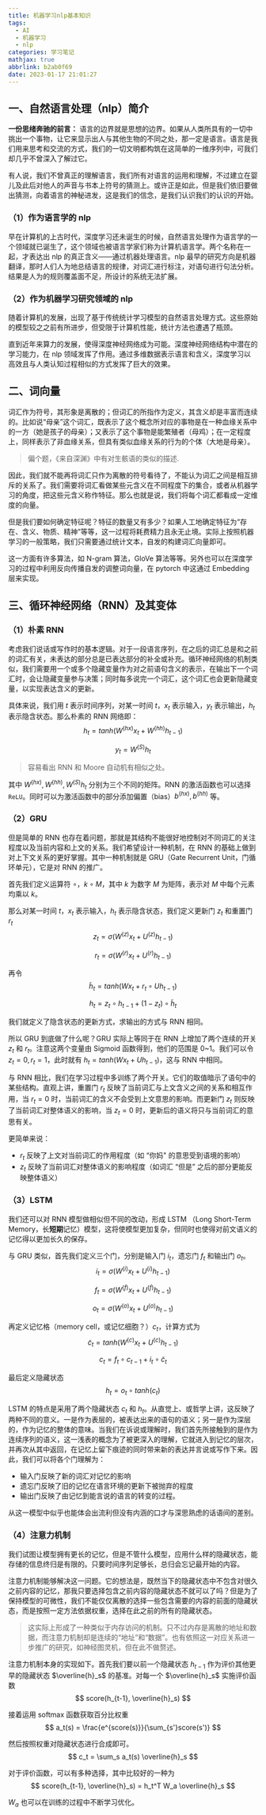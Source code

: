 ```yaml
---
title: 机器学习nlp基本知识
tags:
  - AI
  - 机器学习
  - nlp
categories: 学习笔记
mathjax: true
abbrlink: b2ab0f69
date: 2023-01-17 21:01:27
---
```

## 一、自然语言处理（nlp）简介
**一份思绪奔驰的前言：**
语言的边界就是思想的边界。如果从人类所具有的一切中挑出一个事物，让它来显示出人与其他生物的不同之处，那一定是语言。语言是我们用来思考和交流的方式，我们的一切文明都构筑在这简单的一维序列中，可我们却几乎不曾深入了解过它。

有人说，我们不曾真正的理解语言，我们所有对语言的运用和理解，不过建立在婴儿及此后对他人的声音与书本上符号的猜测上。或许正是如此，但是我们依旧要做出猜测，向着语言的神秘进发，这是我们的信念，是我们认识我们的认识的开始。

### （1）作为语言学的 nlp
早在计算机的上古时代，深度学习还未诞生的时候，自然语言处理作为语言学的一个领域就已诞生了，这个领域也被语言学家们称为计算机语言学。两个名称在一起，才表达出 nlp 的真正含义——通过机器处理语言。nlp 最早的研究方向是机器翻译，那时人们人为地总结语言的规律，对词汇进行标注，对语句进行句法分析。结果是人为的规则覆盖面不足，所设计的系统无法扩展。

### （2）作为机器学习研究领域的 nlp
随着计算机的发展，出现了基于传统统计学习模型的自然语言处理方式。这些原始的模型较之之前有所进步，但受限于计算机性能，统计方法也遭遇了瓶颈。

直到近年来算力的发展，使得深度神经网络成为可能。深度神经网络结构中潜在的学习能力，在 nlp 领域发挥了作用。通过多维数据表示语言和含义，深度学习以高效且与人类认知过程相似的方式发挥了巨大的效果。

## 二、词向量
词汇作为符号，其形象是离散的；但词汇的所指作为定义，其含义却是丰富而连续的。比如说“母亲”这个词汇，既表示了这个概念所对应的事物是在一种血缘关系中的一方（她是孩子的母亲）；又表示了这个事物是能繁殖者（母鸡）；在一定程度上，同样表示了非血缘关系，但具有类似血缘关系的行为的个体（大地是母亲）。
> 偏个题，《来自深渊》中有对生骸语的类似的描述.

因此，我们就不能再将词汇只作为离散的符号看待了，不能认为词汇之间是相互排斥的关系了。我们需要将词汇看做某些元含义在不同程度下的集合，或者从机器学习的角度，把这些元含义称作特征。那么也就是说，我们将每个词汇都看成一定维度的向量。

但是我们要如何确定特征呢？特征的数量又有多少？如果人工地确定特征为“存在、含义、物质、精神”等等，这一过程将耗费精力且永无止境。实际上按照机器学习的一般策略，我们只需要通过统计文本，自发的构建词汇向量即可。

这一方面有许多算法，如 N-gram 算法，GloVe 算法等等。另外也可以在深度学习的过程中利用反向传播自发的调整词向量，在 pytorch 中这通过 Embedding 层来实现。

## 三、循环神经网络（RNN）及其变体
### （1）朴素 RNN
考虑我们说话或写作时的基本逻辑。对于一段语言序列，在之后的词汇总是和之前的词汇有关，未表达的部分总是已表达部分的补全或补充。循环神经网络的机制类似，我们需要用一个或多个隐藏变量作为对之前语句含义的表示，在输出下一个词汇时，会让隐藏变量参与决策；同时每多说完一个词汇，这个词汇也会更新隐藏变量，以实现表达含义的更新。

具体来说，我们用 $t$ 表示时间序列，对某一时间 $t$，$x_t$ 表示输入，$y_t$ 表示输出，$h_t$ 表示隐含状态。那么朴素的 RNN 网络即：
$$
    h_t = tanh(W^{(hx)} x_t + W^{(hh)} h_{t-1}) 
$$

$$
    y_t = W^{(S)} h_t
$$

> 容易看出 RNN 和 Moore 自动机有相似之处。

其中 $W^{(hx)}, W^{(hh)}, W^{(S)} h_t$ 分别为三个不同的矩阵。RNN 的激活函数也可以选择 `ReLU`。同时可以为激活函数中的部分添加偏置（bias）$b^{(hx)}, b^{(hh)}$ 等。

### （2）GRU
但是简单的 RNN 也存在着问题，那就是其结构不能很好地控制对不同词汇的关注程度以及当前内容和上文的关系。我们希望设计一种机制，在 RNN 的基础上做到对上下文关系的更好掌握。其中一种机制就是 GRU（Gate Recurrent Unit，门循环单元），它是对 RNN 的推广。

首先我们定义运算符 $\circ$，$k \circ M$，其中 $k$ 为数字 $M$ 为矩阵，表示对 $M$ 中每个元素均乘以 $k$。

那么对某一时间 $t$，$x_t$ 表示输入，$h_t$ 表示隐含状态，我们定义更新门 $z_t$ 和重置门 $r_t$
$$
    z_t = \sigma (W^{(z)} x_t + U^{(z)} h_{t-1})
$$

$$
    r_t = \sigma (W^{(r)} x_t + U^{(r)} h_{t-1})
$$

再令
$$
    \tilde{h}_t = tanh (W x_t + r_t \circ U h_{t-1})
$$

$$
    h_t = z_t \circ h_{t-1} + (1 - z_t) \circ \tilde{h}_t
$$

我们就定义了隐含状态的更新方式，求输出的方式与 RNN 相同。

所以 GRU 到底做了什么呢？GRU 实际上等同于在 RNN 上增加了两个连续的开关 $z_t$ 和 $r_t$。注意这两个变量由 Sigmoid 函数得到，他们的范围是 0~1。我们可以令 $z_t = 0, r_t = 1$，此时就有 $h_t = tanh (W x_t + U h_{t-1})$，这与 RNN 中相同。

与 RNN 相比，我们在学习过程中多训练了两个开关。它们的取值暗示了语句中的某些结构。直观上讲，重置门 $r_t$ 反映了当前词汇与上文含义之间的关系和相互作用，当 $r_t = 0$ 时，当前词汇的含义不会受到上文意思的影响。而更新门 $z_t$ 则反映了当前词汇对整体语义的影响，当 $z_t = 0$ 时，更新后的语义将只与当前词汇的意思有关。

更简单来说：
- $r_t$ 反映了上文对当前词汇的作用程度（如 “你妈" 的意思受到语境的影响）
- $z_t$ 反映了当前词汇对整体语义的影响程度（如词汇 “但是” 之后的部分更能反映整体语义）

### （3）LSTM
我们还可以对 RNN 模型做相似但不同的改动，形成 LSTM （Long Short-Term Memory，长**短期**记忆）模型，这将使模型更加复杂，但同时也使得对前文语义的记忆得以更加长久的保存。

与 GRU 类似，首先我们定义三个门，分别是输入门 $i_t$，遗忘门 $f_t$ 和输出门 $o_t$。
$$
    i_t = \sigma (W^{(i)} x_t + U^{(i)} h_{t-1})
$$

$$
    f_t = \sigma (W^{(f)} x_t + U^{(f)} h_{t-1})
$$

$$
    o_t = \sigma (W^{(o)} x_t + U^{(o)} h_{t-1})
$$

再定义记忆格（memory cell，或记忆细胞？）$c_t$，计算方式为
$$
    \tilde{c}_t = tanh(W^{(c)}  x_t + U^{(c)} h_{t-1})
$$

$$
    c_t = f_t \circ c_{t-1} + i_t \circ \tilde{c}_t
$$

最后定义隐藏状态
$$
    h_t = o_t \circ tanh(c_t)
$$

LSTM 的特点是采用了两个隐藏状态 $c_t$ 和 $h_t$。从直觉上、或哲学上讲，这反映了两种不同的意义。一是作为表层的，被表达出来的语句的语义；另一是作为深层的，作为记忆的整体的意味。当我们在诉说或理解时，我们首先所接触到的是作为连续序列的语义，这一浅表的概念为了被更深入的理解，它就进入到记忆的层次，并再次从其中返回，在记忆上留下痕迹的同时带来新的表达并言说或写作下来。因此，我们可以将各个门理解为：
- 输入门反映了新的词汇对记忆的影响
- 遗忘门反映了旧的记忆在语言环境的更新下被抛弃的程度
- 输出门反映了由记忆到能言说的语言的转变的过程。

从这一模型中似乎也能体会出流利但没有内涵的口才与深思熟虑的话语间的差别。

### （4）注意力机制
我们试图让模型拥有更长的记忆，但是不管什么模型，应用什么样的隐藏状态，能存储的信息终归是有限的。只要时间序列足够长，总归会忘记最开始的内容。

注意力机制能够解决这一问题。它的想法是，既然当下的隐藏状态中不包含对很久之前内容的记忆，那我只要选择包含之前内容的隐藏状态不就可以了吗？但是为了保持模型的可微性，我们不能仅仅离散的选择一些包含需要的内容的前面的隐藏状态，而是按照一定方法依据权重，选择在此之前的所有的隐藏状态。

> 这实际上形成了一种类似于内存访问的机制。只不过内存是离散的地址和数据，而注意力机制却是连续的“地址”和“数据”。也有依照这一对应关系进一步推广的研究，如神经图灵机，但在此不做赘述。

注意力机制本身的实现如下。首先我们要以前一个隐藏状态 $h_{t-1}$ 作为评价其他更早的隐藏状态 $\overline{h}_s$ 的基准。对每一个 $\overline{h}_s$ 实施评价函数
$$
    score(h_{t-1}, \overline{h}_s)
$$

接着运用 softmax 函数获取百分比权重
$$
    a_t(s) = \frac{e^{score(s)}}{\sum_{s'}score(s')}
$$

然后按照权重对隐藏状态进行合成即可。
$$
    c_t = \sum_s a_t(s) \overline{h}_s
$$

对于评价函数，可以有多种选择，其中比较好的一种为
$$
    score(h_{t-1}, \overline{h}_s) = h_t^T W_a \overline{h}_s
$$

$W_a$ 也可以在训练的过程中不断学习优化。